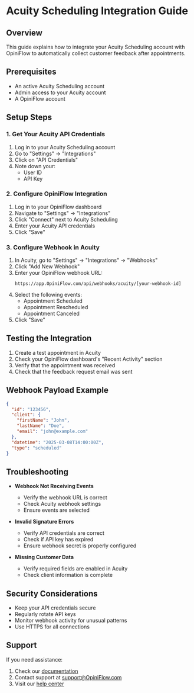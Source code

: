 # Acuity Scheduling Integration Guide

## Overview
This guide explains how to integrate your Acuity Scheduling account with OpiniFlow to automatically collect customer feedback after appointments.

## Prerequisites
- An active Acuity Scheduling account
- Admin access to your Acuity account
- A OpiniFlow account

## Setup Steps

### 1. Get Your Acuity API Credentials
1. Log in to your Acuity Scheduling account
2. Go to "Settings" → "Integrations"
3. Click on "API Credentials"
4. Note down your:
   - User ID
   - API Key

### 2. Configure OpiniFlow Integration
1. Log in to your OpiniFlow dashboard
2. Navigate to "Settings" → "Integrations"
3. Click "Connect" next to Acuity Scheduling
4. Enter your Acuity API credentials
5. Click "Save"

### 3. Configure Webhook in Acuity
1. In Acuity, go to "Settings" → "Integrations" → "Webhooks"
2. Click "Add New Webhook"
3. Enter your OpiniFlow webhook URL:
   ```
   https://app.OpiniFlow.com/api/webhooks/acuity/[your-webhook-id]
   ```
4. Select the following events:
   - Appointment Scheduled
   - Appointment Rescheduled
   - Appointment Canceled
5. Click "Save"

## Testing the Integration
1. Create a test appointment in Acuity
2. Check your OpiniFlow dashboard's "Recent Activity" section
3. Verify that the appointment was received
4. Check that the feedback request email was sent

## Webhook Payload Example
```json
{
  "id": "123456",
  "client": {
    "firstName": "John",
    "lastName": "Doe",
    "email": "john@example.com"
  },
  "datetime": "2025-03-08T14:00:00Z",
  "type": "scheduled"
}
```

## Troubleshooting
- **Webhook Not Receiving Events**
  - Verify the webhook URL is correct
  - Check Acuity webhook settings
  - Ensure events are selected

- **Invalid Signature Errors**
  - Verify API credentials are correct
  - Check if API key has expired
  - Ensure webhook secret is properly configured

- **Missing Customer Data**
  - Verify required fields are enabled in Acuity
  - Check client information is complete

## Security Considerations
- Keep your API credentials secure
- Regularly rotate API keys
- Monitor webhook activity for unusual patterns
- Use HTTPS for all connections

## Support
If you need assistance:
1. Check our [documentation](/docs)
2. Contact support at support@OpiniFlow.com
3. Visit our [help center](https://help.OpiniFlow.com)